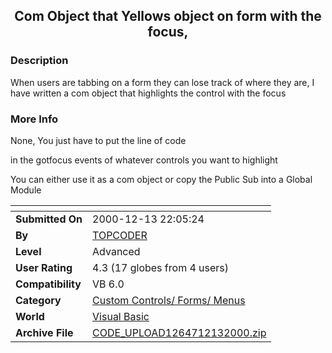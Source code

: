 ﻿<div align="center">

## Com Object that Yellows object on form with the focus,


</div>

### Description

When users are tabbing on a form they can lose track of where they are, I have written a com object that highlights the control with the focus
 
### More Info
 
None, You just have to put the line of code

in the gotfocus events of whatever controls you want to highlight

You can either use it as a com object or copy the Public Sub into a Global Module


<span>             |<span>
---                |---
**Submitted On**   |2000-12-13 22:05:24
**By**             |[TOPCODER](https://github.com/Planet-Source-Code/PSCIndex/blob/master/ByAuthor/topcoder.md)
**Level**          |Advanced
**User Rating**    |4.3 (17 globes from 4 users)
**Compatibility**  |VB 6\.0
**Category**       |[Custom Controls/ Forms/  Menus](https://github.com/Planet-Source-Code/PSCIndex/blob/master/ByCategory/custom-controls-forms-menus__1-4.md)
**World**          |[Visual Basic](https://github.com/Planet-Source-Code/PSCIndex/blob/master/ByWorld/visual-basic.md)
**Archive File**   |[CODE\_UPLOAD1264712132000\.zip](https://github.com/Planet-Source-Code/topcoder-com-object-that-yellows-object-on-form-with-the-focus__1-13566/archive/master.zip)








